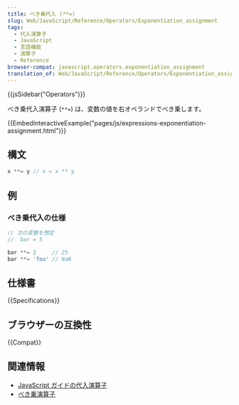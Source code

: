 ```yaml
---
title: べき乗代入 (**=)
slug: Web/JavaScript/Reference/Operators/Exponentiation_assignment
tags:
  - 代入演算子
  - JavaScript
  - 言語機能
  - 演算子
  - Reference
browser-compat: javascript.operators.exponentiation_assignment
translation_of: Web/JavaScript/Reference/Operators/Exponentiation_assignment
---
```

{{jsSidebar("Operators")}}

べき乗代入演算子 (`**=`) は、変数の値を右オペランドでべき乗します。

{{EmbedInteractiveExample("pages/js/expressions-exponentiation-assignment.html")}}

## 構文

```js
x **= y // x = x ** y
```

## 例

### べき乗代入の仕様

```js
// 次の変数を想定
//  bar = 5

bar **= 2     // 25
bar **= 'foo' // NaN
```

## 仕様書

{{Specifications}}

## ブラウザーの互換性

{{Compat}}

## 関連情報

- [JavaScript ガイドの代入演算子](/ja/docs/Web/JavaScript/Guide/Expressions_and_Operators#assignment)
- [べき乗演算子](/ja/docs/Web/JavaScript/Reference/Operators/Exponentiation)
